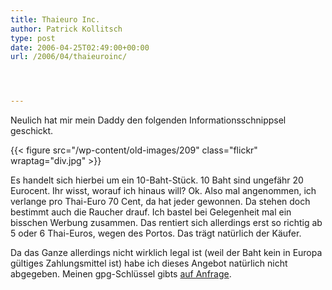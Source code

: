 ```yaml
---
title: Thaieuro Inc.
author: Patrick Kollitsch
type: post
date: 2006-04-25T02:49:00+00:00
url: /2006/04/thaieuroinc/




---
```

Neulich hat mir mein Daddy den folgenden Informationsschnippsel geschickt. 

{{< figure src="/wp-content/old-images/209" class="flickr" wraptag="div.jpg" >}}

Es handelt sich hierbei um ein 10-Baht-Stück. 10 Baht sind ungefähr 20 Eurocent. Ihr wisst, worauf ich hinaus will? Ok. Also mal angenommen, ich verlange pro Thai-Euro 70 Cent, da hat jeder gewonnen. Da stehen doch bestimmt auch die Raucher drauf. Ich bastel bei Gelegenheit mal ein bisschen Werbung zusammen. Das rentiert sich allerdings erst so richtig ab 5 oder 6 Thai-Euros, wegen des Portos. Das trägt natürlich der Käufer.

Da das Ganze allerdings nicht wirklich legal ist (weil der Baht kein in Europa gültiges Zahlungsmittel ist) habe ich dieses Angebot natürlich nicht abgegeben. Meinen gpg-Schlüssel gibts [auf Anfrage][1].

 [1]: http://kollitsch.de/